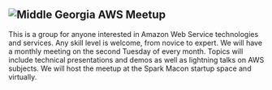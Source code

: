 ## ![Middle Georgia AWS Meetup](https://www.meetup.com/middle-georgia-amazon-web-services-meetup-group/)
 

This is a group for anyone interested in Amazon Web Service technologies and services. Any skill level is welcome, from novice to expert. We will have a monthly meeting on the second Tuesday of every month. Topics will include technical presentations and demos as well as lightning talks on AWS subjects. We will host the meetup at the Spark Macon startup space and virtually.
